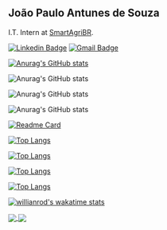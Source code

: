 João Paulo Antunes de Souza
---
I.T. Intern at [SmartAgriBR](https://smart.agr.br/).

[![Linkedin Badge](https://img.shields.io/badge/-Jo&atilde;o%20Paulo%20Antunes%20de%20Souza-6633cc?style=flat-square&logo=Linkedin&logoColor=white&link=z)](https://www.linkedin.com/in/joao-paulo-antunes) 
[![Gmail Badge](https://img.shields.io/badge/-jpantunesdesouza@gmail.com-6633cc?style=flat-square&logo=Gmail&logoColor=white&link=mailto:jpantunesdesouza@gmail.com)](mailto:jpantunesdesouza@gmail.com)


<!-- <div align="center">
  <a href="https://github.com/JoaoPauloAntunes">
  <img height="180em" src="https://github-readme-stats.vercel.app/api/top-langs/?username=JoaoPauloAntunes&layout=compact&langs_count=7&theme=dark"/>
</div> -->

[![Anurag's GitHub stats](https://github-readme-stats.vercel.app/api?username=JoaoPauloAntunes)](https://github.com/JoaoPauloAntunes/github-readme-stats)

![Anurag's GitHub stats](https://github-readme-stats.vercel.app/api?username=JoaoPauloAntunes&count_private=true)

![Anurag's GitHub stats](https://github-readme-stats.vercel.app/api?username=JoaoPauloAntunes&show_icons=true)

![Anurag's GitHub stats](https://github-readme-stats.vercel.app/api?username=JoaoPauloAntunes&show_icons=true&theme=radical)

[![Readme Card](https://github-readme-stats.vercel.app/api/pin/?username=JoaoPauloAntunes&repo=github-readme-stats)](https://github.com/JoaoPauloAntunes/github-readme-stats)

[![Top Langs](https://github-readme-stats.vercel.app/api/top-langs/?username=JoaoPauloAntunes)](https://github.com/JoaoPauloAntunes/github-readme-stats)

[![Top Langs](https://github-readme-stats.vercel.app/api/top-langs/?username=JoaoPauloAntunes&exclude_repo=github-readme-stats,JoaoPauloAntunes.github.io)](https://github.com/JoaoPauloAntunes/github-readme-stats)

[![Top Langs](https://github-readme-stats.vercel.app/api/top-langs/?username=JoaoPauloAntunes&langs_count=8)](https://github.com/JoaoPauloAntunes/github-readme-stats)

[![Top Langs](https://github-readme-stats.vercel.app/api/top-langs/?username=JoaoPauloAntunes&layout=compact)](https://github.com/JoaoPauloAntunes/github-readme-stats)

[![willianrod's wakatime stats](https://github-readme-stats.vercel.app/api/wakatime?username=willianrod)](https://github.com/JoaoPauloAntunes/github-readme-stats)

<a href="https://github.com/JoaoPauloAntunes/github-readme-stats">
  <img align="center" src="https://github-readme-stats.vercel.app/api/pin/?username=JoaoPauloAntunes&repo=github-readme-stats" />
</a>
<a href="https://github.com/JoaoPauloAntunes/convoychat">
  <img align="center" src="https://github-readme-stats.vercel.app/api/pin/?username=JoaoPauloAntunes&repo=convoychat" />
</a>